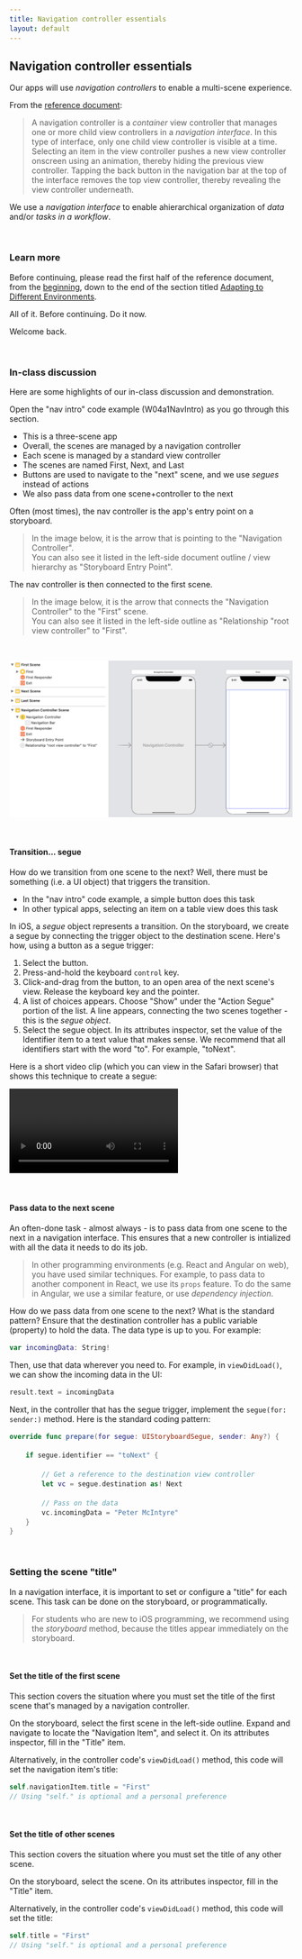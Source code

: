 ```yaml
---
title: Navigation controller essentials
layout: default
---
```


## Navigation controller essentials

Our apps will use *navigation controllers* to enable a multi-scene experience. 

From the [reference document](https://developer.apple.com/documentation/uikit/uinavigationcontroller):

> A navigation controller is a *container* view controller that manages one or more child view controllers in a *navigation interface*. In this type of interface, only one child view controller is visible at a time. Selecting an item in the view controller pushes a new view controller onscreen using an animation, thereby hiding the previous view controller. Tapping the back button in the navigation bar at the top of the interface removes the top view controller, thereby revealing the view controller underneath.

We use a *navigation interface* to enable ahierarchical organization of *data* and/or *tasks in a workflow*. 

<br>

### Learn more

Before continuing, please read the first half of the reference document, from the [beginning](https://developer.apple.com/documentation/uikit/uinavigationcontroller), down to the end of the section titled [Adapting to Different Environments](https://developer.apple.com/documentation/uikit/uinavigationcontroller#1654322). 

All of it. Before continuing. Do it now. 

Welcome back. 

<br>

### In-class discussion

Here are some highlights of our in-class discussion and demonstration. 

Open the "nav intro" code example (W04a1NavIntro) as you go through this section. 
* This is a three-scene app
* Overall, the scenes are managed by a navigation controller
* Each scene is managed by a standard view controller 
* The scenes are named First, Next, and Last 
* Buttons are used to navigate to the "next" scene, and we use *segues* instead of actions 
* We also pass data from one scene+controller to the next 

Often (most times), the nav controller is the app's entry point on a storyboard. 
> In the image below, it is the arrow that is pointing to the "Navigation Controller".  
> You can also see it listed in the left-side document outline / view hierarchy as "Storyboard Entry Point". 

The nav controller is then connected to the first scene.  
> In the image below, it is the arrow that connects the "Navigation Controller" to the "First" scene.  
> You can also see it listed in the left-side outline as "Relationship "root view controller" to "First".  

<br>

![Navigation initial status](/media/multi-scene-nav-to-root.png)

<br>

#### Transition... segue

How do we transition from one scene to the next? Well, there must be something (i.e. a UI object) that triggers the transition. 
* In the "nav intro" code example, a simple button does this task  
* In other typical apps, selecting an item on a table view does this task 

In iOS, a *segue* object represents a transition. On the storyboard, we create a segue by connecting the trigger object to the destination scene. Here's how, using a button as a segue trigger:
1. Select the button. 
2. Press-and-hold the keyboard `control` key. 
3. Click-and-drag from the button, to an open area of the next scene's view. Release the keyboard key and the pointer. 
4. A list of choices appears. Choose "Show" under the "Action Segue" portion of the list. A line appears, connecting the two scenes together - this is the *segue object*. 
5. Select the segue object. In its attributes inspector, set the value of the Identifier item to a text value that makes sense. We recommend that all identifiers start with the word "to". For example, "toNext". 

Here is a short video clip (which you can view in the Safari browser) that shows this technique to create a segue:

![View the video clip in the Safari browser](/media/multi-scene-create-segue.mov)

<br>

#### Pass data to the next scene

An often-done task - almost always - is to pass data from one scene to the next in a navigation interface. This ensures that a new controller is intialized with all the data it needs to do its job. 

> In other programming environments (e.g. React and Angular on web), you have used similar techniques. For example, to pass data to another component in React, we use its `props` feature. To do the same in Angular, we use a similar feature, or use *dependency injection*. 

How do we pass data from one scene to the next? What is the standard pattern?
Ensure that the destination controller has a public variable (property) to hold the data. The data type is up to you. For example:

```swift
var incomingData: String!
```

Then, use that data wherever you need to. For example, in `viewDidLoad()`, we can show the incoming data in the UI:

```swift
result.text = incomingData
```

Next, in the controller that has the segue trigger, implement the `segue(for: sender:)` method. Here is the standard coding pattern:

```swift
override func prepare(for segue: UIStoryboardSegue, sender: Any?) {
    
    if segue.identifier == "toNext" {
        
        // Get a reference to the destination view controller
        let vc = segue.destination as! Next
        
        // Pass on the data
        vc.incomingData = "Peter McIntyre"
    }
}
```

<br>

### Setting the scene "title" 

In a navigation interface, it is important to set or configure a "title" for each scene. This task can be done on the storyboard, or programmatically.

> For students who are new to iOS programming, we recommend using the *storyboard* method, because the titles appear immediately on the storyboard. 

<br>

#### Set the title of the first scene

This section covers the situation where you must set the title of the first scene that's managed by a navigation controller. 

On the storyboard, select the first scene in the left-side outline. Expand and navigate to locate the "Navigation Item", and select it. On its attributes inspector, fill in the "Title" item. 

Alternatively, in the controller code's `viewDidLoad()` method, this code will set the navigation item's title:

```swift
self.navigationItem.title = "First"
// Using "self." is optional and a personal preference
```

<br>

#### Set the title of other scenes

This section covers the situation where you must set the title of any other scene. 

On the storyboard, select the scene. On its attributes inspector, fill in the "Title" item. 

Alternatively, in the controller code's `viewDidLoad()` method, this code will set the title:

```swift
self.title = "First"
// Using "self." is optional and a personal preference
```

<br>
